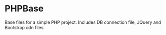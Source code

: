 # PHPBase
Base files for a simple PHP project. Includes DB connection file, JQuery and Bootstrap cdn files.

